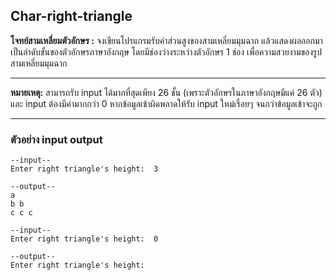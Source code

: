 ## Char-right-triangle
**โจทย์สามเหลี่ยมตัวอักษร  :**
จงเขียนโปรแกรมรับค่าส่วนสูงของสามเหลี่ยมมุมฉาก แล้วแสดงผลออกมาเป็นลำดับขั้นของตัวอักษรภาษาอังกฤษ 
โดยมีช่องว่างระหว่างตัวอักษร 1 ช่อง เพื่อความสวยงามของรูปสามเหลี่ยมมุมฉาก

---
**หมายเหตุ:**  สามารถรับ input ได้มากที่สุดเพียง 26 ชั้น (เพราะตัวอักษรในภาษาอังกฤษมีแค่ 26 ตัว) และ input ต้องมีค่ามากกว่า 0 หากข้อมูลเข้าผิดพลาดให้รับ input ใหม่เรื่อยๆ จนกว่าข้อมูลเข้าจะถูก

---

### **ตัวอย่าง** **input** **output**

```
--input--
Enter right triangle's height:  3
    
--output--
a
b b
c c c
```

```
--input--
Enter right triangle's height:  0
  
--output--
Enter right triangle's height:
```




